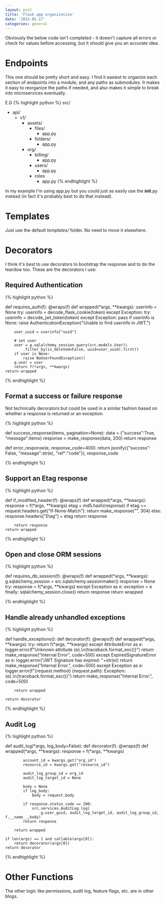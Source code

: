 ```yaml
---
layout: post
title: 'Flask app organization'
date: '2022-05-17'
categories: general
---
```


Obviously the below code isn't completed - it doesn't capture all errors or check for values before accessing, but it should give you an accurate idea.

# Endpoints

This one should be pretty short and easy. I find it easiest to organize each section of endpoints into a module, and any paths as submodules. It makes it easy to reorganize the paths if needed, and also makes it simple to break into microservices eventually.

E.G
{% highlight python %}
src/
 - api/
    - v1/
       - assets/
          - files/
             - app.py
          - folders/
             - app.py
       - org/
          - billing/
             - app.py
          - users/
             - app.py
          - roles
             - app.py
{% endhighlight %}

In my example I'm using app.py but you could just as easily use the __init__.py instead (in fact it's probably best to do that instead). 

# Templates
Just use the default *templates/* folder. No need to move it elsewhere.

# Decorators
I think it's best to use decorators to bootstrap the response and to do the teardow too. These are the decorators I use:

## Required Authentication

{% highlight python %}

def requires_auth(f):
    @wraps(f)
    def wrapped(*args, **kwargs):
        userinfo = None
        try:
            userinfo = decode_flask_cookie(token)
        except Exception:
            try:
                userinfo = decode_jwt_token(token)
            except Exception:
                pass
        if userinfo is None:
            raise AuthenticationException("Unable to find userinfo in JWT.")

        user_uuid = userinfo["uuid"]

        # set user
        user = g.sqlalchemy_session.query(src.models.User)\
		    .filter_by(is_deleted=False, uuid=user_uuid).first()
        if user is None:
            raise NoUserFoundException()
        g.user = user
        return f(*args, **kwargs)
    return wrapped

{% endhighlight %}

## Format a success or failure response
Not technically decorators but could be used in a similar fashion based on whether a response is returned or an exception.

{% highlight python %}

def success_response(items, pagination=None):
	data = {"success":True, "message":items}
	response = make_response(data, 200)
	return response


def error_response(e, response_code=400):
		return jsonify({"success": False, "message":str(e), "ref":"code"}), response_code

{% endhighlight %}

## Support an Etag response

{% highlight python %}

def if_modified_header(f):
    @wraps(f)
    def wrapped(*args, **kwargs):
        response = f(*args, **kwargs)
        etag = md5.hash(response)
        if etag == request.headers.get("If-None-Match"):
            return make_response("", 304)
        else:
            response.headers["Etag"] = etag
            return response

        return response
    return wrapped


{% endhighlight %}

## Open and close ORM sessions

{% highlight python %}

def requires_db_session(f):
    @wraps(f)
    def wrapped(*args, **kwargs):
        g.sqlalchemy_session = src.sqlalchemy.sessionmaker()
        response = None
        try:
            response = f(*args, **kwargs)
        except Exception as e:
            exception = e
        finally:
            sqlalchemy_session.close()
        return response
    return wrapped

{% endhighlight %}

## Handle already unhandled exceptions

{% highlight python %}

def handle_exceptions():
    def decorator(f):
        @wraps(f)
        def wrapped(*args, **kwargs):
            try:
                return f(*args, **kwargs)
            except AttributeError as e:
                logger.error(f"Unknown attribute {e}.\n{traceback.format_exc()}")
                return make_response("Internal Error", code=500)
            except ExpiredSignatureError as e:
                logger.error("JWT Signature has expired: "+str(e))
                return make_response("Internal Error.", code=500)
            except Exception as e:
                logger.error(f"{request.method} {request.path}: Exception: {e}.\n{traceback.format_exc()}")
                return make_response("Internal Error.", code=500)

        return wrapped

    return decorator

{% endhighlight %}

## Audit Log

{% highlight python %}

def audit_log(*args, log_body=False):
    def decorator(f):
        @wraps(f)
        def wrapped(*args, **kwargs):
            response = f(*args, **kwargs)

            account_id = kwargs.get("org_id")
            resource_id = kwargs.get("resource_id")

            audit_log_group_id = org_id
            audit_log_target_id = None

            body = None
            if log_body:
                body = request.body

            if response.status_code == 200:
                src.services.AuditLog.log(
                    g.user_guid, audit_log_target_id, audit_log_group_id, f.__name__,body)
            return response

        return wrapped

    if len(args) == 1 and callable(args[0]):
        return decorator(args[0])
    return decorator

{% endhighlight %}

# Other Functions

The other logic like permissions, audit log, feature flags, etc. are in other blogs.
